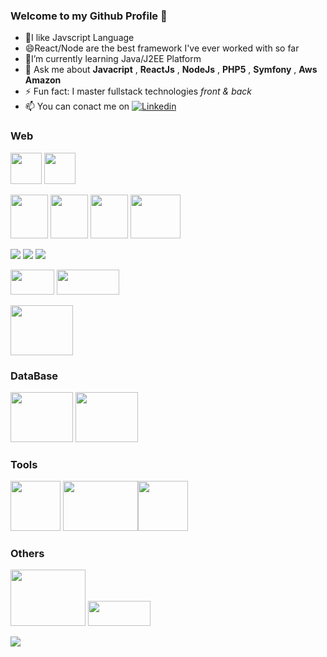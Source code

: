 ### Welcome to my Github Profile 👋

- 🌱I like Javscript Language
- 😄React/Node are the best framework I've ever worked with so far
-  🔭I’m currently learning Java/J2EE Platform
-  💬 Ask me about **Javacript** , **ReactJs** , **NodeJs** ,  **PHP5** , **Symfony** , **Aws Amazon**
- ⚡ Fun fact: I master fullstack technologies *front & back*
- 📫 You can conact me on <a href="https://www.linkedin.com/in/ines-attia/">  <img alt="Linkedin" src="https://img.shields.io/badge/linkedin-0077B5?logo=linkedin&logoColor=white&style=for-the-badge"/>
</a>




### Web

<img src= "https://user-images.githubusercontent.com/7713399/182631290-fd485dd0-581f-4dff-80e3-bc1490131e7a.png"  width="50" height="50"/>  <img src="https://user-images.githubusercontent.com/7713399/182627606-6403f987-e192-4dab-b2ac-1b721c34c8ce.png" width="50" height="50"/> 

<img src="https://user-images.githubusercontent.com/7713399/182624004-5114d5b2-0b31-4deb-9a71-328e2e0ce6ff.png"  width="60" height="70"/>  <img src= "https://user-images.githubusercontent.com/7713399/182623290-6a9aa7ed-33b0-4968-aeae-41928d30911f.jpg"  width="60" height="70"/>    <img src="https://user-images.githubusercontent.com/7713399/182624416-06552957-a4f7-4243-adb1-00511cdba26f.png"  width="60" height="70"/>   <img src="https://user-images.githubusercontent.com/7713399/182625132-df9ae40e-d5d2-410d-bc49-39766334c2f6.png"   width="80" height="70"/>

<img src= "https://img.shields.io/badge/HTML5-E34F26?style=for-the-badge&logo=html5&logoColor=white"/> <img src= "https://img.shields.io/badge/CSS3-1572B6?style=for-the-badge&logo=css3&logoColor=white"/> <img src="https://img.shields.io/badge/Bootstrap-563D7C?style=for-the-badge&logo=bootstrap&logoColor=white"/>

<img src="https://user-images.githubusercontent.com/7713399/182615335-87a7dcd7-204f-4a8d-8f2f-a1ec27dfdd1c.svg" width="70" height="40" >  <img src="https://user-images.githubusercontent.com/7713399/182618368-174bdf84-6ff9-4c3a-990f-749806250470.png" width="100" height="40" >

<img src="https://user-images.githubusercontent.com/7713399/182629378-ee5f0d93-2e30-470b-8a25-a79f00bf7c95.png" width="100" height="80" > 

### DataBase

<img src="https://user-images.githubusercontent.com/7713399/182627133-0ed34ae2-243b-4fbb-8698-e0efd4d10903.png"  width="100" height="80"/> <img src="https://user-images.githubusercontent.com/7713399/182628068-29d20260-c056-425c-b094-03501045cc92.png" width="100" height="80"/>

### Tools
<img src= "https://user-images.githubusercontent.com/7713399/182631385-d7ff9680-6db9-4097-be0b-838f9228011a.png"  width="80" height="80"/>  <img src= "https://user-images.githubusercontent.com/7713399/182632131-af6d27c7-da0f-4b9f-b058-341b1fea6002.png"  width="120" height="80"/><img src= "https://user-images.githubusercontent.com/7713399/182629760-ec28c8b1-f9f5-4305-a1e2-84603ca6a666.png" width="80" height="80"/>

### Others
  <img src="https://user-images.githubusercontent.com/7713399/182633041-de10796c-f777-4334-9be7-e5091f5ce862.png"  width="120" height="90"/> <img src= "https://user-images.githubusercontent.com/7713399/182619156-9709c78b-ab42-4c4f-978d-ec4689c7367b.png" width="100" height="40">






<img src="https://github-readme-stats.vercel.app/api?username=wesines&&show_icons=true&title_color=ffffff&icon_color=bb2acf&text_color=daf7dc&bg_color=151515">

